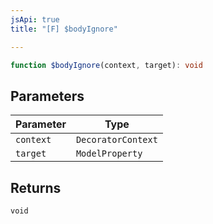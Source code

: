 ```yaml
---
jsApi: true
title: "[F] $bodyIgnore"

---
```

```ts
function $bodyIgnore(context, target): void
```

## Parameters

| Parameter | Type |
| ------ | ------ |
| `context` | `DecoratorContext` |
| `target` | `ModelProperty` |

## Returns

`void`
